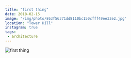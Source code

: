 ```yaml
---
title: "first thing"
date: 2018-02-15
image: "/img/photo/863f56371dd8110bc150cfff49ee32e2.jpg"
location: "Tower Hill"
instagram: true
tags:
 - architecture
---
```


![first thing](/img/photo/863f56371dd8110bc150cfff49ee32e2.jpg)
